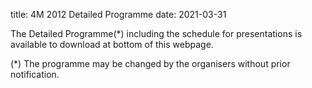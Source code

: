 title: 4M 2012 Detailed Programme
date: 2021-03-31

The Detailed Programme(*) including the schedule for presentations is available to download at bottom of this webpage.




(*) The programme may be changed by the organisers without prior notification. 